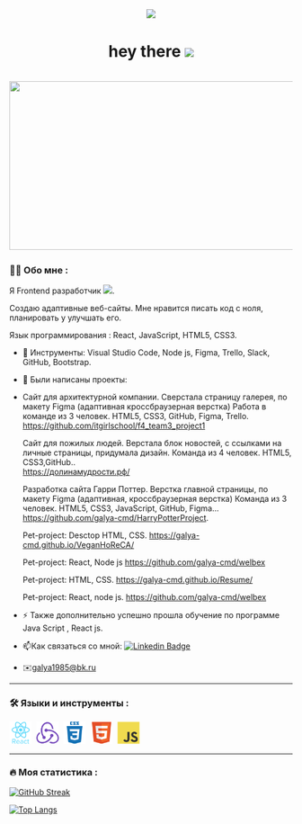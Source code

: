 
<div id="header" align="center">
  <img src="https://media.giphy.com/media/M9gbBd9nbDrOTu1Mqx/giphy.gif" width="100"/>
</div>


 <h1 align="center">
  hey there
  <img src="https://media.giphy.com/media/hvRJCLFzcasrR4ia7z/giphy.gif" width="30px"/>
</h1>

<div align="center">
<img src="https://komarev.com/ghpvc/?username=galya-cmd&style=flat-square&color=blue" alt=""/>
</div>
<div align="center">
  <img src="https://media.giphy.com/media/2ikwIgNrmPZICNmRyX/giphy.gif" width="600" height="300"/>
</div>

### :woman_technologist: Обо мне :

Я Frontend разработчик <img src="https://media.giphy.com/media/WUlplcMpOCEmTGBtBW/giphy.gif" width="30">.

Cоздаю адаптивные веб-сайты. Мне нравится писать код с ноля, планировать у улучшать его. 

Язык программирования : React, JavaScript, HTML5, CSS3.
- :telescope: Инструменты:  Visual Studio Code, Node js, Figma, Trello, Slack, GitHub, Bootstrap.

- :seedling:  Были написаны проекты:
- 
  Сайт для архитектурной компании.
  Сверстала страницу галерея, по макету Figma (адаптивная кроссбраузерная верстка)
  Работа в команде из 3 человек. 
  HTML5, CSS3, GitHub, Figma, Trello.
  https://github.com/itgirlschool/f4_team3_project1

  Сайт для пожилых людей.
  Верстала блок новостей, с ссылками на личные страницы, придумала дизайн.
  Команда из 4 человек.
  HTML5, CSS3,GitHub..  
  https://долинамудрости.рф/

  Разработка сайта Гарри Поттер.
  Верстка главной страницы, по макету Figma (адаптивная, кроссбраузерная верстка)
  Команда из 3 человек.
  HTML5, CSS3, JavaScript, GitHub, Figma...  
    https://github.com/galya-cmd/HarryPotterProject.
  
  
  Pet-project: Desctop
  HTML, CSS.
  https://galya-cmd.github.io/VeganHoReCA/
  
  Pet-project:
  React, Node js
  https://github.com/galya-cmd/welbex
  
  Pet-project: 
  HTML, CSS.
  https://galya-cmd.github.io/Resume/

  Pet-project: React, node js.
  https://github.com/galya-cmd/welbex
  
- :zap: Также дополнительно успешно прошла обучение по программе Java Script , React js.
       

- :mailbox:Как связаться со мной: [![Linkedin Badge](https://img.shields.io/badge/-LinkedIn-blue?style=flat&logo=Linkedin&logoColor=white)](https://www.linkedin.com/in/galya-salykina-a2a96b232/)
- :envelope:galya1985@bk.ru
---

### :hammer_and_wrench: Языки и инструменты :
<div>

  <img src="https://github.com/devicons/devicon/blob/master/icons/react/react-original-wordmark.svg" title="React" alt="React" width="40" height="40"/>&nbsp;
  <img src="https://github.com/devicons/devicon/blob/master/icons/redux/redux-original.svg" title="Redux" alt="Redux " width="40" height="40"/>&nbsp;
  <img src="https://github.com/devicons/devicon/blob/master/icons/css3/css3-plain-wordmark.svg"  title="CSS3" alt="CSS" width="40" height="40"/>&nbsp;
  <img src="https://github.com/devicons/devicon/blob/master/icons/html5/html5-original.svg" title="HTML5" alt="HTML" width="40" height="40"/>&nbsp;
  <img src="https://github.com/devicons/devicon/blob/master/icons/javascript/javascript-original.svg" title="JavaScript" alt="JavaScript" width="40" height="40"/>&nbsp;
 </div>
 
---

### :fire: Моя статистика :
[![GitHub Streak](http://github-readme-streak-stats.herokuapp.com?user=galya-cmd&theme=dark&background=000000)](https://git.io/streak-stats)

[![Top Langs](https://github-readme-stats.vercel.app/api/top-langs/?username=galya-cmd&layout=compact&theme=vision-friendly-dark)](https://github.com/anuraghazra/github-readme-stats)






